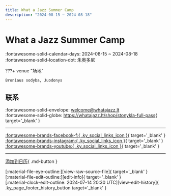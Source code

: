 ```yaml
---
title: What a Jazz Summer Camp
description: "2024-08-15 ~ 2024-08-18"
---
```


# What a Jazz Summer Camp 

:fontawesome-solid-calendar-days: 2024-08-15 ~ 2024-08-18  
:fontawesome-solid-location-dot: 朱奥多尼  

???+ venue "场地"

    Broniaus sodyba, Juodonys  

## 联系

:fontawesome-solid-envelope: <welcome@whatajazz.lt>  
:fontawesome-solid-globe: <https://whatajazz.lt/shop/stonykla-full-pass>{ target='_blank' }  

---

 [:fontawesome-brands-facebook-f:{ .ky_social_links_icon }](https://www.facebook.com/whatajazz){ target='_blank' } [:fontawesome-brands-instagram:{ .ky_social_links_icon }](https://instagram.com/whatajazz){ target='_blank' } [:fontawesome-brands-youtube:{ .ky_social_links_icon }](https://youtube.com/@whatajazz){ target='_blank' }

---

[添加到日历](https://swing.news/ics/zh-Hans/2024/lt/what-a-jazz-summer-camp-2024.ics){ .md-button }

<div class="ky_page_footer" markdown>
<div class="ky_page_footer_trailing" markdown="span">
[:material-file-eye-outline:][view-raw-source-file]{ target='_blank' }
[:material-file-edit-outline:][edit-info]{ target='_blank' }
</div>
<div class="ky_page_footer_leading" markdown="span">
[:material-clock-edit-outline: 2024-07-14 20:30 UTC][view-edit-history]{ .ky_page_footer_history_button target='_blank' }
</div>
</div>

[view-raw-source-file]: https://github.com/swingdance/events/blob/main/2024/lt/what-a-jazz-summer-camp-2024.json "查看原始源文件"
[edit-info]: https://github.com/swingdance/events/issues/new?assignees=&labels=update+event&projects=&template=03-update_entity.yml&title=%5B2024%2Flt%5D%20What%20a%20Jazz%20Summer%20Camp&region=lt&year=2024&id=what-a-jazz-summer-camp-2024&name=What%20a%20Jazz%20Summer%20Camp&org_id= "编辑信息"

[view-edit-history]: https://github.com/swingdance/events/commits/main/2024/lt/what-a-jazz-summer-camp-2024.json "查看编辑历史"
